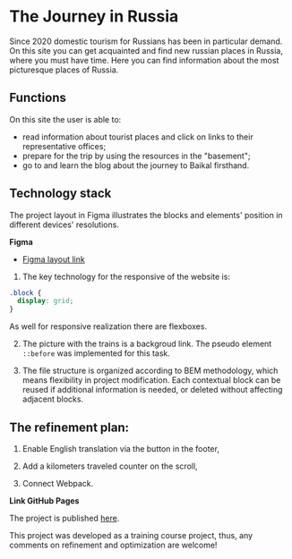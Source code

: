 # The Journey in Russia

Since 2020 domestic tourism for Russians has been in particular demand. On this site you can get acquainted and find new russian places in Russia, where you must have time. Here you can find information about the most picturesque places of Russia.

## Functions

On this site the user is able to:

* read information about tourist places and click on links to their representative offices;
* prepare for the trip by using the resources in the "basement";
* go to and learn the blog about the journey to Baikal firsthand.

## Technology stack

The project layout in Figma illustrates the blocks and elements' position in different devices' resolutions.

**Figma**

* [Figma layout link](https://www.figma.com/file/5S2WSbEFL6awjVWJ0NWL8Q/Sprint-3_-Russia-_-desktop-mobile?node-id=28503%3A0)

1. The key technology for the responsive of the website is:
```css
.block {
  display: grid;  
}
```

As well for responsive realization there are flexboxes.

2. The picture with the trains is a backgroud link. The pseudo element `::before` was implemented for this task.

3. The file structure is organized according to BEM methodology, which means flexibility in project modification. Each contextual block can be reused if additional information is needed, or deleted without affecting adjacent blocks.

## The refinement plan:

1. Enable English translation via the button in the footer,

2. Add a kilometers traveled counter on the scroll,

3. Connect Webpack.

**Link GitHub Pages**

The project is published [here](https://barbylka.github.io/russian-travel/).

This project was developed as a training course project, thus, any comments on refinement and optimization are welcome!
